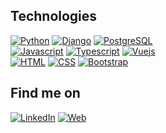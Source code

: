 ## Technologies
[![Python](https://img.shields.io/badge/Python-3776AB?style=for-the-badge&logo=python&logoColor=white&labelColor=101010)]()
[![Django](https://img.shields.io/badge/Django-092E20?style=for-the-badge&logo=django&logoColor=white&labelColor=101010)]()
[![PostgreSQL](https://img.shields.io/badge/PostgreSQL-316192?style=for-the-badge&logo=postgresql&logoColor=white&labelColor=101010)]()
</br>
[![Javascript](https://img.shields.io/badge/JavaScript-F7DF1E?style=for-the-badge&logo=javascript&logoColor=F7DF1E&labelColor=101010)]()
[![Typescript](https://img.shields.io/badge/TypeScript-007ACC?style=for-the-badge&logo=typescript&logoColor=white&labelColor=101010)]()
[![Vuejs](https://img.shields.io/badge/Vue.js-35495E?style=for-the-badge&logo=vue.js&logoColor=4FC08&labelColor=101010)]()
</br>
[![HTML](https://img.shields.io/badge/HTML5-E34F26?style=for-the-badge&logo=html5&logoColor=white&labelColor=101010)]()
[![CSS](https://img.shields.io/badge/CSS3-1572B6?style=for-the-badge&logo=css3&logoColor=white&labelColor=101010)]()
[![Bootstrap](https://img.shields.io/badge/Bootstrap-563D7C?style=for-the-badge&logo=bootstrap&logoColor=white&labelColor=101010)]()

## Find me on
[![LinkedIn](https://img.shields.io/badge/LinkedIn-Andrés_C._Núñez-0077B5?style=for-the-badge&logo=linkedin&logoColor=white&labelColor=101010)](https://www.linkedin.com/in/andresnunezg)
[![Web](https://img.shields.io/badge/Web-cunez.netlify.app-14a1f0?style=for-the-badge&logo=dev.to&logoColor=white&labelColor=101010)](https://cnunez.netlify.app/)
